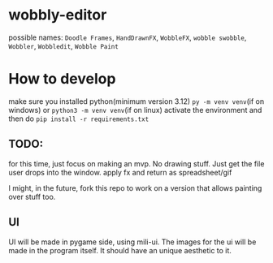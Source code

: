 # wobbly-editor

possible names: `Doodle Frames`, `HandDrawnFX`, `WobbleFX`, `wobble swobble`, `Wobbler`, `Wobbledit`, `Wobble Paint`

# How to develop

make sure you installed python(minimum version 3.12)
`py -m venv venv`(if on windows) or `python3 -m venv venv`(if on linux)
activate the environment
and then do `pip install -r requirements.txt`

## TODO:

for this time, just focus on making an mvp. No drawing stuff. Just get the file user drops into the window. apply fx and return as spreadsheet/gif

I might, in the future, fork this repo to work on a version that allows painting over stuff too.

## UI

UI will be made in pygame side, using mili-ui. The images for the ui will be made in the program itself. It should have an unique aesthetic to it.
